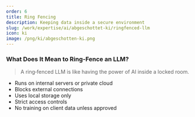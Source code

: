 ```yaml
---
order: 6
title: Ring Fencing
description: Keeping data inside a secure environment
slug: /work/expertise/ai/abgeschottet-ki/ringfenced-llm
icon: ki
image: /png/ki/abgeschotten-ki.png
---
```


### What Does It Mean to Ring‑Fence an LLM?

> A ring‑fenced LLM is like having the power of AI inside a locked room.

- Runs on internal servers or private cloud
- Blocks external connections
- Uses local storage only
- Strict access controls
- No training on client data unless approved
